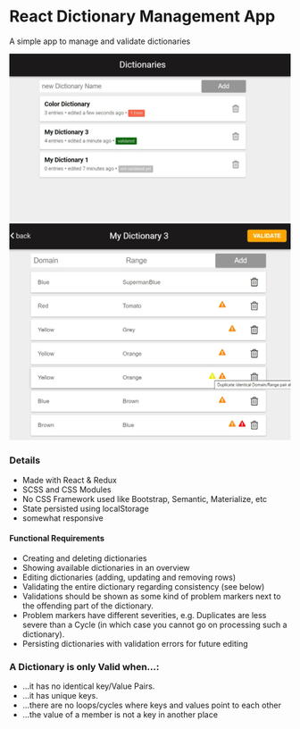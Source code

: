 # React Dictionary Management App

A simple app to manage and validate dictionaries

![Screenshot of Overview](/dictionary-app-1.jpg?raw=true 'Screenshot')
![Screenshot of Detail View](/dictionary-app-2.jpg?raw=true 'Screenshot')

### Details

-   Made with React & Redux
-   SCSS and CSS Modules
-   No CSS Framework used like Bootstrap, Semantic, Materialize, etc
-   State persisted using localStorage
-   somewhat responsive

#### Functional Requirements

-   Creating and deleting dictionaries
-   Showing available dictionaries in an overview
-   Editing dictionaries (adding, updating and removing rows)
-   Validating the entire dictionary regarding consistency (see below)
-   Validations should be shown as some kind of problem markers next to the offending part of the dictionary.
-   Problem markers have different severities, e.g. Duplicates are less severe than a Cycle (in which case you cannot go on
    processing such a dictionary).
-   Persisting dictionaries with validation errors for future editing

### A Dictionary is only Valid when...:

-   ...it has no identical key/Value Pairs.
-   ...it has unique keys.
-   ...there are no loops/cycles where keys and values point to each other
-   ...the value of a member is not a key in another place

